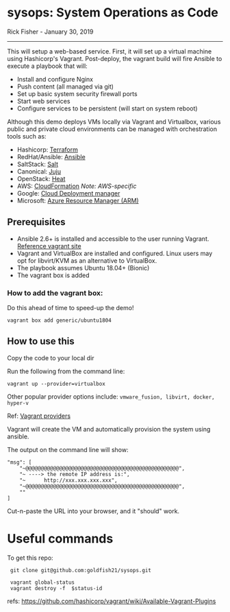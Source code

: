 # sysops: System Operations as Code

Rick Fisher - January 30, 2019

----

This will setup a web-based service. 
First, it will set up a virtual machine using Hashicorp's Vagrant. 
Post-deploy, the vagrant build will fire Ansible to execute
a playbook that will:

- Install and configure Nginx
- Push content (all managed via git)
- Set up basic system security firewall ports
- Start web services
- Configure services to be persistent (will start on system reboot)


Although this demo deploys VMs locally via Vagrant and Virtualbox, 
various public and private cloud environments can be managed with 
orchestration tools such as:

- Hashicorp: [Terraform](https://www.terraform.io/docs/index.html)
- RedHat/Ansible: [Ansible](https://docs.ansible.com)
- SaltStack: [Salt](https://docs.saltstack.com/en/latest/)
- Canonical: [Juju](https://jujucharms.com/)
- OpenStack: [Heat](https://wiki.openstack.org/wiki/Heat)
- AWS: [CloudFormation](https://docs.aws.amazon.com/cloudformation) _Note: AWS-specific_
- Google: [Cloud Deployment manager](https://cloud.google.com/deployment-manager/)
- Microsoft: [Azure Resource Manager (ARM)](https://docs.microsoft.com/en-us/azure/azure-resource-manager/)

## Prerequisites
- Ansible 2.6+ is installed and accessible to the user running Vagrant. [Reference vagrant site](https://www.vagrantup.com/docs/provisioning/ansible.html)
- Vagrant and VirtualBox are installed and configured. 
  Linux users may opt for libvirt/KVM as an alternative to VirtualBox.
- The playbook assumes Ubuntu 18.04+ (Bionic)
- The vagrant box is added

### How to add the vagrant box:
Do this ahead of time to speed-up the demo!

    vagrant box add generic/ubuntu1804
    

## How to use this  

Copy the code to your local dir

Run the following from the command line:

    vagrant up --provider=virtualbox

Other popular provider options include: ```vmware_fusion, libvirt, docker, hyper-v```

Ref: [Vagrant providers](https://www.vagrantup.com/docs/providers/basic_usage.html)

Vagrant will create the VM and automatically provision the system using ansible.

The output on the command line will show:

    "msg": [
        "~@@@@@@@@@@@@@@@@@@@@@@@@@@@@@@@@@@@@@@@@@@@@@@@@@@",
        "~ ----> the remote IP address is:",
        "~      http://xxx.xxx.xxx.xxx",
        "~@@@@@@@@@@@@@@@@@@@@@@@@@@@@@@@@@@@@@@@@@@@@@@@@@@",
        ""
    ]

Cut-n-paste the URL into your browser, and it "should" work.

 
 # Useful commands
 To get this repo:
 
     git clone git@github.com:goldfish21/sysops.git

     vagrant global-status
     vagrant destroy -f  $status-id


refs:
  https://github.com/hashicorp/vagrant/wiki/Available-Vagrant-Plugins
       